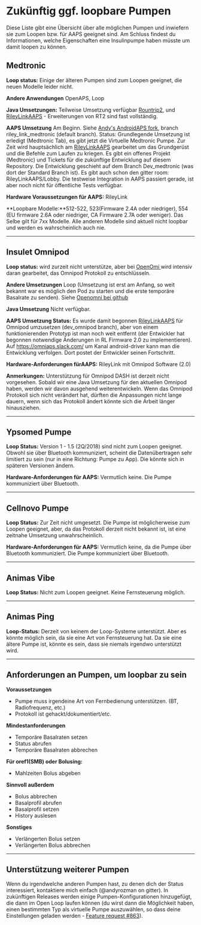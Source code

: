 # Zukünftig ggf. loopbare Pumpen

Diese Liste gibt eine Übersicht über alle möglichen Pumpen und inwiefern sie zum Loopen bzw. für AAPS geeignet sind. Am Schluss findest du Informationen, welche Eigenschaften eine Insulinpumpe haben müsste um damit loopen zu können.

## Medtronic

**Loop status:** Einige der älteren Pumpen sind zum Loopen geeignet, die neuen Modelle leider nicht.

**Andere Anwendungen** OpenAPS, Loop

**Java Umsetzungen:** Teilweise Umsetzung verfügbar [Rountrip2](https://github.com/TC2013/Roundtrip2), und [RileyLinkAAPS](https://github.com/andyrozman/RileyLinkAAPS) - Erweiterungen von RT2 sind fast vollständig.

**AAPS Umsetzung** Am Beginn. Siehe [Andy's AndroidAPS fork](https://github.com/andyrozman/AndroidAPS), branch riley_link_medtronic (default branch). Status: Grundlegende Umsetzung ist erledigt (Medtronic Tab), es gibt jetzt die Virtuelle Medtronic Pumpe. Zur Zeit wird hauptsächlich am [RileyLinkAAPS](https://github.com/andyrozman/RileyLinkAAPS) gearbeitet um das Grundgerüst und die Befehle zum Laufen zu kriegen. Es gibt ein offenes Projekt (Medtronic) und Tickets für die zukünftige Entwicklung auf diesem Repository. Die Entwicklung geschieht auf dem Branch Dev_medtronic (was dort der Standard Branch ist). Es gibt auch schon den gitter room: RileyLinkAAPS/Lobby. Die testweise Integration in AAPS passiert gerade, ist aber noch nicht für öffentliche Tests verfügbar.

**Hardware Voraussetzungen für AAPS:** RileyLink

**Loopbare Modelle:**512-522, 523(Firmware 2.4A oder niedriger), 554 (EU firmware 2.6A oder niedriger, CA Firmware 2.7A oder weniger). Das Selbe gilt für 7xx Modelle. Alle anderen Modelle sind aktuell nicht loopbar und werden es wahrscheinlich auch nie.

* * *

## Insulet Omnipod

**Loop status:** wird zurzeit nicht unterstütze, aber bei [OpenOmi ](http://www.openomni.org/) wird intensiv daran gearbeitet, das Omnipod Protokoll zu entschlüsseln.

**Andere Umsetzungen** Loop (Umsetzung ist erst am Anfang, so weit bekannt war es möglich den Pod zu starten und die erste temporäre Basalrate zu senden). Siehe [Openomni bei github](https://github.com/openaps/openomni)

**Java Umsetzung** Nicht verfügbar.

**AAPS Umsetzung Status:** Es wurde damit begonnen [RileyLinkAAPS](https://github.com/andyrozman/RileyLinkAAPS) für Omnipod umzusetzen (dev_omnipod branch), aber von einem funktionierenden Prototyp ist man noch weit entfernt (der Entwickler hat begonnen notwendige Änderungen in RL Firmware 2.0 zu implementieren). Auf https://omniaps.slack.com/ um Kanal android-driver kann man die Entwicklung verfolgen. Dort postet der Entwickler seinen Fortschritt.

**Hardware-Anforderungen fürAAPS:** RileyLink mit Omnipod Software (2.0)

**Anmerkungen:** Unterstützung für Omnipod DASH ist derzeit nicht vorgesehen. Sobald wir eine Java Umsetzung für den aktuellen Omnipod haben, werden wir davon ausgehend weiterentwickeln. Wenn das Omnipod Protokoll sich nicht verändert hat, dürften die Anpassungen nicht lange dauern, wenn sich das Protokoll ändert könnte sich die Arbeit länger hinausziehen.

* * *

## Ypsomed Pumpe

**Loop Status:** Version 1 - 1.5 (2Q/2018) sind nicht zum Loopen geeignet. Obwohl sie über Bluetooth kommuniziert, scheint die Datenübertragen sehr limitiert zu sein (nur in eine Richtung: Pumpe zu App). Die könnte sich in späteren Versionen ändern.

**Hardware-Anforderungen für AAPS:** Vermutlich keine. Die Pumpe kommuniziert über Bluetooth.

* * *

## Cellnovo Pumpe

**Loop Status:** Zur Zeit nicht umgesetzt. Die Pumpe ist möglicherweise zum Loopen geeignet, aber, da das Protokoll derzeit nicht bekannt ist, ist eine zeitnahe Umsetzung unwahrscheinlich.

**Hardware-Anforderungen für AAPS:** Vermutlich keine, da die Pumpe über Bluetooth kommuniziert. Die Pumpe kommuniziert über Bluetooth.

* * *

## Animas Vibe

**Loop Status:** Nicht zum Loopen geeignet. Keine Fernsteuerung möglich.

* * *

## Animas Ping

**Loop-Status:** Derzeit von keinem der Loop-Systeme unterstützt. Aber es könnte möglich sein, da sie eine Art von Fernsteuerung hat. Da sie eine ältere Pumpe ist, könnte es sein, dass sie niemals irgendwo unterstützt wird.

* * *

## Anforderungen an Pumpen, um loopbar zu sein

**Voraussetzungen**

- Pumpe muss irgendeine Art von Fernbedienung unterstützen. (BT, Radiofrequenz, etc.)
- Protokoll ist gehackt/dokumentiert/etc.

**Mindestanforderungen**

- Temporäre Basalraten setzen
- Status abrufen
- Temporäre Basalraten abbrechen

**Für oref1(SMB) oder Bolusing:**

- Mahlzeiten Bolus abgeben

**Sinnvoll außerdem**

- Bolus abbrechen
- Basalprofil abrufen
- Basalprofil setzen
- History auslesen 

**Sonstiges**

- Verlängerten Bolus setzen
- Verlängerten Bolus abbrechen

* * *

## Unterstützung weiterer Pumpen

Wenn du irgendwelche anderen Pumpen hast, zu denen dich der Status interessiert, kontaktiere mich einfach (@andyrozman on gitter). In zukünftigen Releases werden einige Pumpen-Konfigurationen hinzugefügt, die dann im Open Loop laufen können (du wirst dann die Möglichkeit haben, einen bestimmten Typ als virtuelle Pumpe auszuwählen, so dass deine Einstellungen geladen werden - [Feature request #863](https://github.com/MilosKozak/AndroidAPS/issues/863)).